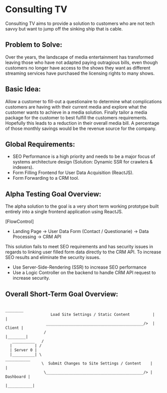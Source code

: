 # Consulting TV

 Consulting TV aims to provide a solution to customers who are not tech savvy but want to jump off the sinking ship that is cable.


## Problem to Solve:

 Over the years, the landscape of media entertainment has transformed leaving those who have not adapted paying outragious bills, even though customers no longer have access to the shows they want as different streaming services have purchased the licensing rights to many shows.


## Basic Idea:
 
 Allow a customer to fill-out a questionaire to determine what complications customers are having with their current media and explore what the customer wants to achieve in a media solution. Finally tailor a media package for the customer to best fulfill the customers requirements. Hopefully this leads to a reduction in their overall media bill. A percentage of those monthly savings would be the revenue source for the company.



## Global Requirements:

 * SEO Performance is a high priority and needs to be a major focus of systems architecture design (Solution: Dynamic SSR for crawlers & indexers).
 * Form Filling Frontend for User Data Acquisition (ReactJS).
 * Form Forwarding to a CRM tool.



## Alpha Testing Goal Overview:
 
 The alpha solution to the goal is a very short term working prototype built entirely into a single frontend application using ReactJS.

[FlowControl]
 * Landing Page -> User Data Form (Contact / Questionarie) -> Data Processing -> CRM API

 This solution fails to meet SEO requirements and has security issues in regards to linking user filled form data directly to the CRM API. To increase SEO results and eliminate the security issues.

  * Use Server-Side-Rendering (SSR) to increase SEO performance
  * Use a Logic Controller on the backend to handle CRM API request to increase security.




## Overall Short-Term Goal Overview:
```
                                                                  ________
                    Load Site Settings / Static Content          |        |                                 
                  ___________________________________________/>  | Client |                                              
                 /                                               |________|         
   __________   /                                           
  |          | /                                                                 
  | Server 0 |                                                                   
  |__________| \                                                 ___________
                \  Submit Changes to Site Settings / Content    |           |                               
                 \___________________________________________/> | Dashboard |                                                
                                                                |___________|   
                                                                   
```                                                        
                                                                   













